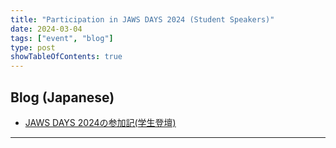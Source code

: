 ```yaml
---
title: "Participation in JAWS DAYS 2024 (Student Speakers)"
date: 2024-03-04
tags: ["event", "blog"]
type: post
showTableOfContents: true
---
```


## Blog (Japanese)
- [JAWS DAYS 2024の参加記(学生登壇)](https://scgajge12.hatenablog.com/entry/jaws_days_2024_speaker)

---
